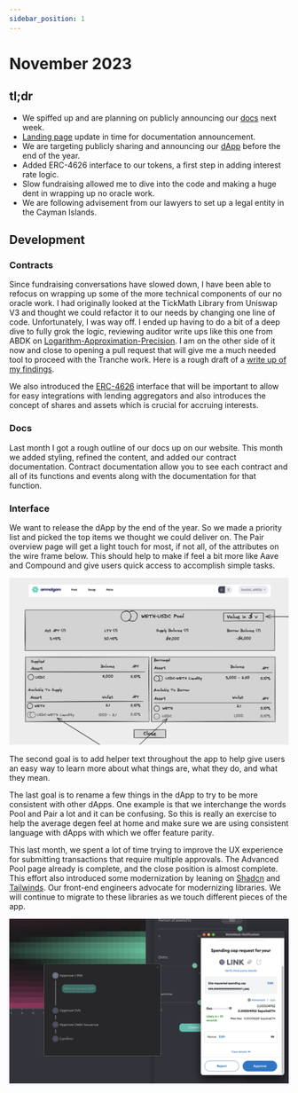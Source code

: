 ```yaml
---
sidebar_position: 1
---
```


# November 2023

## tl;dr

- We spiffed up and are planning on publicly announcing our [docs](https://docs.ammalgam.xyz) next week.
- [Landing page](https://ammalgam.xyz) update in time for documentation announcement.
- We are targeting publicly sharing and announcing  our [dApp](https://ammalgam.vercel.app/) before the end of the year.
- Added ERC-4626 interface to our tokens, a first step in adding interest rate logic.
- Slow fundraising allowed me to dive into the code and making a huge dent in wrapping up no oracle work.
- We are following advisement from our lawyers to set up a legal entity in the Cayman Islands.

## Development

### Contracts

Since fundraising conversations have slowed down, I have been able to refocus on wrapping up some of the more technical components of our no oracle work. I had originally looked at the TickMath Library from Uniswap V3 and thought we could refactor it to our needs by changing one line of code. Unfortunately, I was way off. I ended up having to do a bit of a deep dive to fully grok the logic, reviewing auditor write ups like this one from ABDK on [Logarithm-Approximation-Precision](https://hackmd.io/@abdk/SkVJeHK9v#Logarithm-Approximation-Precision). I am on the other side of it now and close to opening a pull request that will give me a much needed tool to proceed with the Tranche work. Here is a rough draft of a [write up of my findings](https://www.notion.so/Generalization-of-Binary-Logarithm-Adjustments-569ae68b2b1b41b8be9f13a72373483b?pvs=21). 

We also introduced the [ERC-4626](https://ethereum.org/en/developers/docs/standards/tokens/erc-4626/) interface that will be important to allow for easy integrations with lending aggregators and also introduces the concept of shares and assets which is crucial for accruing interests. 

### Docs

Last month I got a rough outline of our docs up on our website. This month we added styling, refined the content, and added our contract documentation. Contract documentation allow you to see each contract and all of its functions and events along with the documentation for that function.

### Interface

We want to release the dApp by the end of the year. So we made a priority list and picked the top items we thought we could deliver on. The Pair overview page will get a light touch for most, if not all, of the attributes on the wire frame below. This should help to make if feel a bit more like Aave and Compound and give users quick access to accomplish simple tasks.

![Pool Page](./assets/Pool%20Page.png)

The second goal is to add helper text throughout the app to help give users an easy way to learn more about what things are, what they do, and what they mean. 

The last goal is to rename a few things in the dApp to try to be more consistent with other dApps. One example is that we interchange the words Pool and Pair a lot and it can be confusing. So this is really an exercise to help the average degen feel at home and make sure we are using consistent language with dApps with which we offer feature parity. 

This last month, we spent a lot of time trying to improve the UX experience for
submitting transactions that require multiple approvals. The Advanced Pool page
already is complete, and the close position is almost complete. This effort also
introduced some modernization by leaning on [Shadcn](https://ui.shadcn.com/) and
[Tailwinds](https://tailwindcss.com/). Our front-end engineers advocate for
modernizing libraries. We will continue to migrate to these libraries as we
touch different pieces of the app.

![Stepper](./assets/stepper.png)
